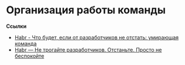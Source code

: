 <h1>Организация работы команды</h1>

**Ссылки**
- [Habr - Что будет, если от разработчиков не отстать: умирающая команда](https://habr.com/ru/company/gazprombank/blog/699738/)
- [Habr — Не трогайте разработчиков. Отстаньте. Просто не беспокойте](https://habr.com/ru/company/gazprombank/blog/678000/)